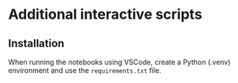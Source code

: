 # Additional interactive scripts

## Installation

When running the notebooks using VSCode, create a Python (.venv) environment
and use the `requirements.txt` file.